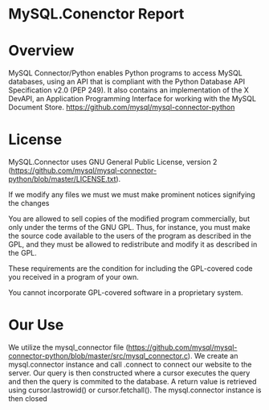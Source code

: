 # MySQL.Conenctor Report

# Overview
MySQL Connector/Python enables Python programs to access MySQL databases, using an API that is compliant with the Python Database API Specification v2.0 (PEP 249). It also contains an implementation of the X DevAPI, an Application Programming Interface for working with the MySQL Document Store.
https://github.com/mysql/mysql-connector-python

# License
MySQL.Connector uses GNU General Public License, version 2 (https://github.com/mysql/mysql-connector-python/blob/master/LICENSE.txt). 

If we modify any files we must we must make prominent notices signifying the changes

You are allowed to sell copies of the modified program commercially, but only under the terms of the GNU GPL. Thus, for instance, you must make the source code available to the users of the program as described in the GPL, and they must be allowed to redistribute and modify it as described in the GPL.

These requirements are the condition for including the GPL-covered code you received in a program of your own.

You cannot incorporate GPL-covered software in a proprietary system. 

# Our Use
We utilize the mysql_connector file (https://github.com/mysql/mysql-connector-python/blob/master/src/mysql_connector.c). We create an mysql.connector instance and call .connect to connect our website to the server. Our query is then constructed where a cursor executes the query and then the query is commited to the database. A return value is retrieved using cursor.lastrowid() or cursor.fetchall(). The mysql.connector instance is then closed